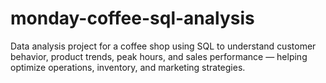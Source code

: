 # monday-coffee-sql-analysis
Data analysis project for a coffee shop using SQL to understand customer behavior, product trends, peak hours, and sales performance — helping optimize operations, inventory, and marketing strategies.
